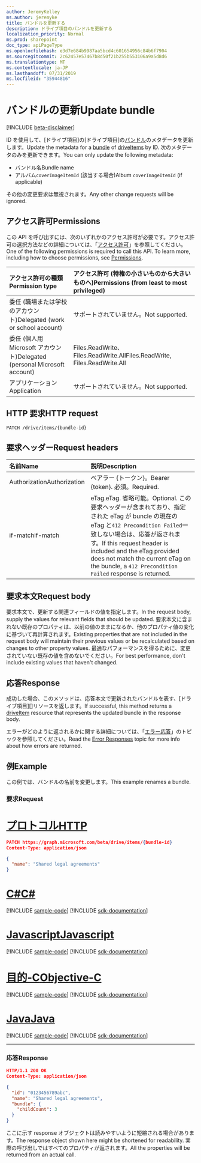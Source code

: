```yaml
---
author: JeremyKelley
ms.author: jeremyke
title: バンドルを更新する
description: ドライブ項目のバンドルを更新する
localization_priority: Normal
ms.prod: sharepoint
doc_type: apiPageType
ms.openlocfilehash: e3d7e684b9987aa5bcd4c601654956c84b6f7904
ms.sourcegitcommit: 2c62457e57467b8d50f21b255b553106a9a5d8d6
ms.translationtype: MT
ms.contentlocale: ja-JP
ms.lasthandoff: 07/31/2019
ms.locfileid: "35944816"
---
```

# <a name="update-bundle"></a><span data-ttu-id="ecf05-103">バンドルの更新</span><span class="sxs-lookup"><span data-stu-id="ecf05-103">Update bundle</span></span>

[!INCLUDE [beta-disclaimer](../../includes/beta-disclaimer.md)]

<span data-ttu-id="ecf05-104">ID を使用して、[ドライブ項目]の[ドライブ項目]の[バンドル][]のメタデータを更新します。</span><span class="sxs-lookup"><span data-stu-id="ecf05-104">Update the metadata for a [bundle][] of [driveItems][driveItem] by ID.</span></span>
<span data-ttu-id="ecf05-105">次のメタデータのみを更新できます。</span><span class="sxs-lookup"><span data-stu-id="ecf05-105">You can only update the following metadata:</span></span>

* <span data-ttu-id="ecf05-106">バンドル名</span><span class="sxs-lookup"><span data-stu-id="ecf05-106">Bundle name</span></span>
* <span data-ttu-id="ecf05-107">アルバム`coverImageItemId` (該当する場合)</span><span class="sxs-lookup"><span data-stu-id="ecf05-107">Album `coverImageItemId` (if applicable)</span></span>

<span data-ttu-id="ecf05-108">その他の変更要求は無視されます。</span><span class="sxs-lookup"><span data-stu-id="ecf05-108">Any other change requests will be ignored.</span></span>

## <a name="permissions"></a><span data-ttu-id="ecf05-109">アクセス許可</span><span class="sxs-lookup"><span data-stu-id="ecf05-109">Permissions</span></span>

<span data-ttu-id="ecf05-p102">この API を呼び出すには、次のいずれかのアクセス許可が必要です。アクセス許可の選択方法などの詳細については、「[アクセス許可](/graph/permissions-reference)」を参照してください。</span><span class="sxs-lookup"><span data-stu-id="ecf05-p102">One of the following permissions is required to call this API. To learn more, including how to choose permissions, see [Permissions](/graph/permissions-reference).</span></span>

|<span data-ttu-id="ecf05-112">アクセス許可の種類</span><span class="sxs-lookup"><span data-stu-id="ecf05-112">Permission type</span></span>      | <span data-ttu-id="ecf05-113">アクセス許可 (特権の小さいものから大きいものへ)</span><span class="sxs-lookup"><span data-stu-id="ecf05-113">Permissions (from least to most privileged)</span></span>              |
|:--------------------|:---------------------------------------------------------|
|<span data-ttu-id="ecf05-114">委任 (職場または学校のアカウント)</span><span class="sxs-lookup"><span data-stu-id="ecf05-114">Delegated (work or school account)</span></span> | <span data-ttu-id="ecf05-115">サポートされていません。</span><span class="sxs-lookup"><span data-stu-id="ecf05-115">Not supported.</span></span>                             |
|<span data-ttu-id="ecf05-116">委任 (個人用 Microsoft アカウント)</span><span class="sxs-lookup"><span data-stu-id="ecf05-116">Delegated (personal Microsoft account)</span></span> | <span data-ttu-id="ecf05-117">Files.ReadWrite、Files.ReadWrite.All</span><span class="sxs-lookup"><span data-stu-id="ecf05-117">Files.ReadWrite, Files.ReadWrite.All</span></span>   |
|<span data-ttu-id="ecf05-118">アプリケーション</span><span class="sxs-lookup"><span data-stu-id="ecf05-118">Application</span></span>          | <span data-ttu-id="ecf05-119">サポートされていません。</span><span class="sxs-lookup"><span data-stu-id="ecf05-119">Not supported.</span></span>                                           |

## <a name="http-request"></a><span data-ttu-id="ecf05-120">HTTP 要求</span><span class="sxs-lookup"><span data-stu-id="ecf05-120">HTTP request</span></span>

<!-- { "blockType": "ignored" } -->

```http
PATCH /drive/items/{bundle-id}
```

## <a name="request-headers"></a><span data-ttu-id="ecf05-121">要求ヘッダー</span><span class="sxs-lookup"><span data-stu-id="ecf05-121">Request headers</span></span>

| <span data-ttu-id="ecf05-122">名前</span><span class="sxs-lookup"><span data-stu-id="ecf05-122">Name</span></span>          | <span data-ttu-id="ecf05-123">説明</span><span class="sxs-lookup"><span data-stu-id="ecf05-123">Description</span></span>  |
|:------------- |:------------ |
| <span data-ttu-id="ecf05-124">Authorization</span><span class="sxs-lookup"><span data-stu-id="ecf05-124">Authorization</span></span> | <span data-ttu-id="ecf05-125">ベアラー \{トークン\}。</span><span class="sxs-lookup"><span data-stu-id="ecf05-125">Bearer \{token\}.</span></span> <span data-ttu-id="ecf05-126">必須。</span><span class="sxs-lookup"><span data-stu-id="ecf05-126">Required.</span></span> |
| <span data-ttu-id="ecf05-127">if-match</span><span class="sxs-lookup"><span data-stu-id="ecf05-127">if-match</span></span>      | <span data-ttu-id="ecf05-128">eTag.</span><span class="sxs-lookup"><span data-stu-id="ecf05-128">eTag.</span></span> <span data-ttu-id="ecf05-129">省略可能。</span><span class="sxs-lookup"><span data-stu-id="ecf05-129">Optional.</span></span> <span data-ttu-id="ecf05-130">この要求ヘッダーが含まれており、指定された eTag が buncle の現在の eTag と`412 Precondition Failed`一致しない場合は、応答が返されます。</span><span class="sxs-lookup"><span data-stu-id="ecf05-130">If this request header is included and the eTag provided does not match the current eTag on the buncle, a `412 Precondition Failed` response is returned.</span></span>

## <a name="request-body"></a><span data-ttu-id="ecf05-131">要求本文</span><span class="sxs-lookup"><span data-stu-id="ecf05-131">Request body</span></span>

<span data-ttu-id="ecf05-132">要求本文で、更新する関連フィールドの値を指定します。</span><span class="sxs-lookup"><span data-stu-id="ecf05-132">In the request body, supply the values for relevant fields that should be updated.</span></span> <span data-ttu-id="ecf05-133">要求本文に含まれない既存のプロパティは、以前の値のままになるか、他のプロパティ値の変化に基づいて再計算されます。</span><span class="sxs-lookup"><span data-stu-id="ecf05-133">Existing properties that are not included in the request body will maintain their previous values or be recalculated based on changes to other property values.</span></span> <span data-ttu-id="ecf05-134">最適なパフォーマンスを得るために、変更されていない既存の値を含めないでください。</span><span class="sxs-lookup"><span data-stu-id="ecf05-134">For best performance, don't include existing values that haven't changed.</span></span>

## <a name="response"></a><span data-ttu-id="ecf05-135">応答</span><span class="sxs-lookup"><span data-stu-id="ecf05-135">Response</span></span>

<span data-ttu-id="ecf05-136">成功した場合、このメソッドは、応答本文で更新されたバンドルを表す、[ドライブ項目][]リソースを返します。</span><span class="sxs-lookup"><span data-stu-id="ecf05-136">If successful, this method returns a [driveItem][] resource that represents the updated bundle in the response body.</span></span>

<span data-ttu-id="ecf05-137">エラーがどのように返されるかに関する詳細については、「[エラー応答][error-response]」のトピックを参照してください。</span><span class="sxs-lookup"><span data-stu-id="ecf05-137">Read the [Error Responses][error-response] topic for more info about how errors are returned.</span></span>

## <a name="example"></a><span data-ttu-id="ecf05-138">例</span><span class="sxs-lookup"><span data-stu-id="ecf05-138">Example</span></span>

<span data-ttu-id="ecf05-139">この例では、バンドルの名前を変更します。</span><span class="sxs-lookup"><span data-stu-id="ecf05-139">This example renames a bundle.</span></span>

### <a name="request"></a><span data-ttu-id="ecf05-140">要求</span><span class="sxs-lookup"><span data-stu-id="ecf05-140">Request</span></span>


# <a name="httptabhttp"></a>[<span data-ttu-id="ecf05-141">プロトコル</span><span class="sxs-lookup"><span data-stu-id="ecf05-141">HTTP</span></span>](#tab/http)
<!-- { "blockType": "request", "name": "rename-bundle" } -->

```json
PATCH https://graph.microsoft.com/beta/drive/items/{bundle-id}
Content-Type: application/json

{
  "name": "Shared legal agreements"
}
```
# <a name="ctabcsharp"></a>[<span data-ttu-id="ecf05-142">C#</span><span class="sxs-lookup"><span data-stu-id="ecf05-142">C#</span></span>](#tab/csharp)
[!INCLUDE [sample-code](../includes/snippets/csharp/rename-bundle-csharp-snippets.md)]
[!INCLUDE [sdk-documentation](../includes/snippets/snippets-sdk-documentation-link.md)]

# <a name="javascripttabjavascript"></a>[<span data-ttu-id="ecf05-143">Javascript</span><span class="sxs-lookup"><span data-stu-id="ecf05-143">Javascript</span></span>](#tab/javascript)
[!INCLUDE [sample-code](../includes/snippets/javascript/rename-bundle-javascript-snippets.md)]
[!INCLUDE [sdk-documentation](../includes/snippets/snippets-sdk-documentation-link.md)]

# <a name="objective-ctabobjc"></a>[<span data-ttu-id="ecf05-144">目的-C</span><span class="sxs-lookup"><span data-stu-id="ecf05-144">Objective-C</span></span>](#tab/objc)
[!INCLUDE [sample-code](../includes/snippets/objc/rename-bundle-objc-snippets.md)]
[!INCLUDE [sdk-documentation](../includes/snippets/snippets-sdk-documentation-link.md)]

# <a name="javatabjava"></a>[<span data-ttu-id="ecf05-145">Java</span><span class="sxs-lookup"><span data-stu-id="ecf05-145">Java</span></span>](#tab/java)
[!INCLUDE [sample-code](../includes/snippets/java/rename-bundle-java-snippets.md)]
[!INCLUDE [sdk-documentation](../includes/snippets/snippets-sdk-documentation-link.md)]

---


### <a name="response"></a><span data-ttu-id="ecf05-146">応答</span><span class="sxs-lookup"><span data-stu-id="ecf05-146">Response</span></span>

<!-- { "blockType": "response", "@odata.type": "microsoft.graph.driveItem", "truncated": true } -->

```json
HTTP/1.1 200 OK
Content-Type: application/json

{
  "id": "0123456789abc",
  "name": "Shared legal agreements",
  "bundle": {
    "childCount": 3
  }
}
```

<span data-ttu-id="ecf05-147">ここに示す response オブジェクトは読みやすいように短縮される場合があります。</span><span class="sxs-lookup"><span data-stu-id="ecf05-147">The response object shown here might be shortened for readability.</span></span> <span data-ttu-id="ecf05-148">実際の呼び出しではすべてのプロパティが返されます。</span><span class="sxs-lookup"><span data-stu-id="ecf05-148">All the properties will be returned from an actual call.</span></span>


[バンドル]: ../resources/bundle.md
[bundle]: ../resources/bundle.md
[driveItem]: ../resources/driveItem.md
[error-response]: /graph/errors

<!-- {
  "type": "#page.annotation",
  "description": "Update or replace the contents or properties of a bundle.",
  "keywords": "update,replace,contents,bundle",
  "section": "documentation",
    "tocPath": "Bundles/Update"
} -->
